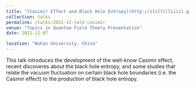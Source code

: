 ```yaml
---
title: "[Casimir Effect and Black Hole Entropy](http://ilillllliiiil.github.io/lifeng-homepage.github.io/files/Casimir%20Effect%20and%20Black%20Hole%20Entropy.pdf)"
collection: talks
permalink: /talks/2021-12-talk-casimir
venue: "Topics in Quantum Field Theory Presentation"
date: 2021-12-07

location: "Wuhan University, China"
---
```


This talk introduces the development of the well-know Casimir effect, recent discoveres about the black hole entropy, and some studies that relate the vacuum fluctuation on certain black hole boundaries (i.e. the Casimir effect) to the production of black hole entropy.
